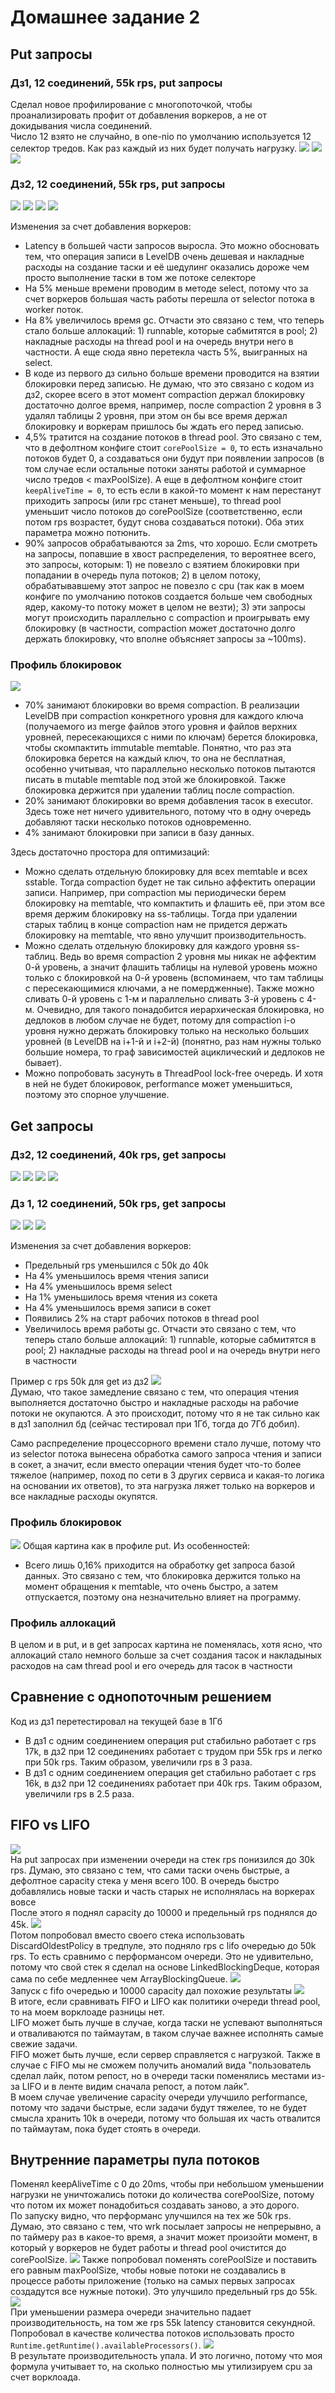 # Домашнее задание 2

## Put запросы 

### Дз1, 12 соединений, 55k rps, put запросы
Сделал новое профилирование с многопоточкой, чтобы проанализировать профит от добавления воркеров, а не от докидывания числа соединений.  
Число 12 взято не случайно, в one-nio по умолчанию используется 12 селектор тредов. Как раз каждый из них будет получать нагрузку.
![](wrk/hw1_put_c12_t12_d120_R55k.png)
![](profiler/hw1_put_c12_t12_d120_R55k.jpg)
![](profiler/alloc_hw1_put_c12_t12_d120_R55k.jpg)

### Дз2, 12 соединений, 55k rps, put запросы
![](wrk/put_c12_t12_d120_R55k.png)
![](profiler/put_c12_t12_d120_R55k.jpg)
![](profiler/alloc_put_c12_t12_d120_R55k.jpg)
![](profiler/lock_put_c12_t12_d120_R55k.jpg)

Изменения за счет добавления воркеров:
* Latency в большей части запросов выросла. Это можно обосновать тем, что операция записи в LevelDB очень дешевая и накладные расходы на создание таски и её шедулинг оказались дороже чем просто выполнение таски в том же потоке селекторе
* На 5% меньше времени проводим в методе select, потому что за счет воркеров большая часть работы перешла от selector потока в worker поток.
* На 8% увеличилось время gc. Отчасти это связано с тем, что теперь стало больше аллокаций: 1) runnable, которые сабмитятся в pool; 2) накладные расходы на thread pool и на очередь внутри него в частности. А еще сюда явно перетекла часть 5%, выигранных на select.
* В коде из первого дз сильно больше времени проводится на взятии блокировки перед записью. Не думаю, что это связано с кодом из дз2, скорее всего в этот момент compaction держал блокировку достаточно долгое время, например, после compaction 2 уровня в 3 удалял таблицы 2 уровня, при этом он бы все время держал блокировку и воркерам пришлось бы ждать его перед записью.
* 4,5% тратится на создание потоков в thread pool. Это связано с тем, что в дефолтном конфиге стоит `corePoolSize = 0`, то есть изначально потоков будет 0, а создаваться они будут при появлении запросов (в том случае если остальные потоки заняты работой и суммарное число тредов < maxPoolSize). А еще в дефолтном конфиге стоит `keepAliveTime = 0`, то есть если в какой-то момент к нам перестанут приходить запросы (или rpc станет меньше), то thread pool уменьшит число потоков до corePoolSize (соответственно, если потом rps возрастет, будут снова создаваться потоки). Оба этих параметра можно потюнить.
* 90% запросов обрабатываются за 2ms, что хорошо. Если смотреть на запросы, попавшие в хвост распределения, то вероятнее всего, это запросы, которым: 1) не повезло с взятием блокировки при попадании в очередь пула потоков; 2) в целом потоку, обрабатывавшему этот запрос не повезло с cpu (так как в моем конфиге по умолчанию потоков создается больше чем свободных ядер, какому-то потоку может в целом не везти); 3) эти запросы могут происходить параллельно с compaction и проигрывать ему блокировку (в частности, compaction может достаточно долго держать блокировку, что вполне объясняет запросы за ~100ms). 

### Профиль блокировок
![](profiler/lock_put_c12_t12_d120_R55k.jpg)
* 70% занимают блокировки во время compaction. В реализации LevelDB при compaction конкретного уровня для каждого ключа (получаемого из merge файлов этого уровня и файлов верхних уровней, пересекающихся с ними по ключам) берется блокировка, чтобы скомпактить immutable memtable. Понятно, что раз эта блокировка берется на каждый ключ, то она не бесплатная, особенно учитывая, что параллельно несколько потоков пытаются писать в mutable memtable под этой же блокировкой. Также блокировка держится при удалении таблиц после compaction.
* 20% занимают блокировки во время добавления тасок в executor. Здесь тоже нет ничего удивительного, потому что в одну очередь добавляют таски несколько потоков одновременно.
* 4% занимают блокировки при записи в базу данных.

Здесь достаточно простора для оптимизаций:
* Можно сделать отдельную блокировку для всех memtable и всех sstable. Тогда compaction будет не так сильно аффектить операции записи. Например, при compaction мы периодически берем блокировку на memtable, что компактить и флашить её, при этом все время держим блокировку на ss-таблицы. Тогда при удалении старых таблиц в конце compaction нам не придется держать блокировку на memtable, что явно улучшит производительность.
* Можно сделать отдельную блокировку для каждого уровня ss-таблиц. Ведь во время compaction 2 уровня мы никак не аффектим 0-й уровень, а значит флашить таблицы на нулевой уровень можно только с блокировкой на 0-й уровень (вспоминаем, что там таблицы с пересекающимися ключами, а не помердженные). Также можно сливать 0-й уровень с 1-м и параллельно сливать 3-й уровень с 4-м. Очевидно, для такого понадобится иерархическая блокировка, но дедлоков в любом случае не будет, потому для compaction i-о уровня нужно держать блокировку только на несколько больших уровней (в LevelDB на i+1-й и i+2-й) (понятно, раз нам нужны только большие номера, то граф зависимостей ациклический и дедлоков не бывает).
* Можно попробовать засунуть в ThreadPool lock-free очередь. И хотя в ней не будет блокировок, performance может уменьшиться, поэтому это спорное улучшение.

## Get запросы

### Дз2, 12 соединений, 40k rps, get запросы
![](wrk/get_c12_t12_d120_R40k.png)
![](profiler/get_c12_t12_d120_R40k.jpg)
![](profiler/alloc_get_12c_12t_d120_R40k.jpg)
![](profiler/lock_get_c12_t12_d120_R40k.jpg)

### Дз 1, 12 соединений, 50k rps, get запросы
![](wrk/hw1_get_c12_t12_d120_R50k.png)
![](profiler/hw1_get_c12_t12_d120_R50k.jpg)
![](profiler/alloc_hw1_get_c12_t12_d120_R50k.jpg)

Изменения за счет добавления воркеров:
* Предельный rps уменьшился c 50k до 40k
* На 4% уменьшилось время чтения записи
* На 4% уменьшилось время select
* На 1% уменьшилось время чтения из сокета
* На 4% уменьшилось время записи в сокет
* Появились 2% на старт рабочих потоков в thread pool
* Увеличилось время работы gc. Отчасти это связано с тем, что теперь стало больше аллокаций: 1) runnable, которые сабмитятся в pool; 2) накладные расходы на thread pool и на очередь внутри него в частности  

Пример с rps 50k для get из дз2
![](wrk/get_c12_t12_d120_R50k.png)  
Думаю, что такое замедление связано с тем, что операция чтения выполняется достаточно быстро и накладные расходы на рабочие потоки не окупаются. А это происходит, потому что я не так сильно как в дз1 заполнил бд (сейчас тестировал при 1Гб, тогда до 7Гб добил).  

Само распределение процессорного времени стало лучше, потому что из selector потока вынесена обработка самого запроса чтения и записи в сокет, а значит, если вместо операции чтения будет что-то более тяжелое (например, поход по сети в 3 других сервиса и какая-то логика на основании их ответов), то эта нагрузка ляжет только на воркеров и все накладные расходы окупятся.

### Профиль блокировок
![](profiler/lock_get_c12_t12_d120_R40k.jpg)
Общая картина как в профиле put. Из особенностей:
* Всего лишь 0,16% приходится на обработку get запроса базой данных. Это связано с тем, что блокировка держится только на момент обращения к memtable, что очень быстро, а затем отпускается, поэтому она незначительно влияет на программу.

### Профиль аллокаций
В целом и в put, и в get запросах картина не поменялась, хотя ясно, что аллокаций стало немного больше за счет создания тасок и накладыных расходов на сам thread pool и его очередь для тасок в частности

## Сравнение с однопоточным решением
Код из дз1 перетестировал на текущей базе в 1Гб
* В дз1 с одним соединением операция put стабильно работает c rps 17k, в дз2 при 12 соединениях работает с трудом при 55k rps и легко при 50k rps. Таким образом, увеличили rps в 3 раза.
* В дз1 с одним соединением операция get стабильно работает c rps 16k, в дз2 при 12 соединениях работает при 40k rps. Таким образом, увеличили rps в 2.5 раза.

## FIFO vs LIFO
![](wrk/lifo_put_c12_t12_d120_R50k_small_queue.png)  
На put запросах при изменении очереди на стек rps понизился до 30k rps. Думаю, это связано с тем, что сами таски очень быстрые, а дефолтное capacity стека у меня всего 100. В очередь быстро добавлялись новые таски и часть старых не исполнялась на воркерах вовсе   
После этого я поднял capacity до 10000 и предельный rps поднялся до 45k.
![](wrk/lifo_put_c12_t12_d120_R45k.png)  
Потом попробовал вместо своего стека использовать DiscardOldestPolicy в тредпуле, это подняло rps с lifo очередью до 50k rps. То есть сравнимо с перформансом очереди. Это не удивительно, потому что свой стек я сделал на основе LinkedBlockingDeque, которая сама по себе медленнее чем ArrayBlockingQueue.
![](wrk/discard_oldest_put_c12_t12_d120_R50k.png)  
Запуск с fifo очередью и 10000 capacity дал похожие результаты
![](wrk/discard_put_c12_t12_d120_R50k.png)  
В итоге, если сравнивать FIFO и LIFO как политики очереди thread pool, то на моем ворклоаде разницы нет.  
LIFO может быть лучше в случае, когда таски не успевают выполняться и отваливаются по таймаутам, в таком случае важнее исполнять самые свежие задачи.  
FIFO может быть лучше, если сервер справляется с нагрузкой. Также в случае с FIFO мы не сможем получить аномалий вида "пользователь сделал лайк, потом репост, но в очереди таски поменялись местами из-за LIFO и в ленте видим сначала репост, а потом лайк".  
В моем случае увеличение capacity очереди улучшило performance, потому что задачи быстрые, если задачи будут тяжелее, то не будет смысла хранить 10k в очереди, потому что большая их часть отвалится по таймаутам, пока будет стоять в очереди.   

## Внутренние параметры пула потоков
Поменял keepAliveTime с 0 до 20ms, чтобы при небольшом уменьшении нагрузки не уничтожались потоки до количества corePoolSize, потому что потом их может понадобиться создавать заново, а это дорого.    
По запуску видно, что перформанс улучшился на тех же 50k rps. Думаю, это связано с тем, что wrk посылает запросы не непрерывно, а по таймеру раз в какое-то время, а значит может произойти момент, в который у воркеров не будет работы и thread pool очистится до corePoolSize. 
![](wrk/keepAlive20_put_c12_t12_d120_R50k.png)
Также попробовал поменять corePoolSize и поставить его равным maxPoolSize, чтобы новые потоки не создавались в процессе работы приложение (только на самых первых запросах создадутся все нужные потоки). Это улучшило предельный rps до 55k.
![](wrk/corePoolSize_put_c12_t12_d120_R55k.png)  
При уменьшении размера очереди значительно падает производительность, на том же rps 55k latency становится секундной.  
Попробовал в качестве количества потоков использовать просто `Runtime.getRuntime().availableProcessors()`.
![](wrk/reduceMaxThreads_put_c12_t12_d120_R55k.png)  
В результате производительность упала. И это логично, потому что моя формула учитывает то, на сколько полностью мы утилизируем cpu за счет ворклоада. 